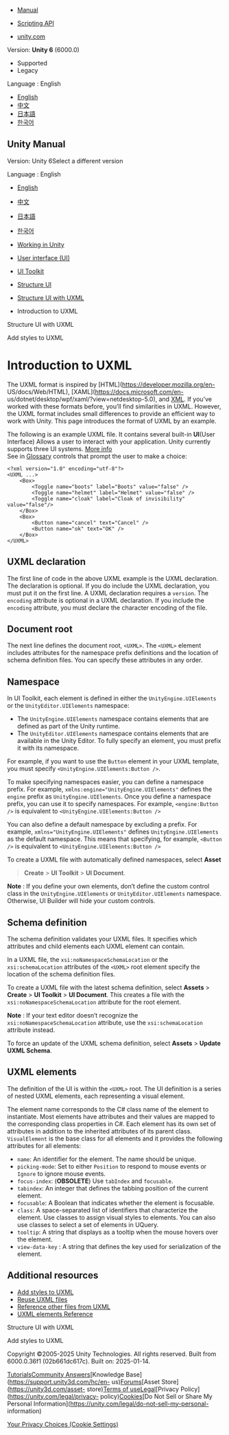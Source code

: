 [](https://docs.unity3d.com)

  * [Manual](../Manual/index.html)
  * [Scripting API](../ScriptReference/index.html)

  * [unity.com](https://unity.com/)

Version: **Unity 6** (6000.0)

  * Supported
  * Legacy

Language : English

  * [English](/Manual/UIE-WritingUXMLTemplate.html)
  * [中文](/cn/current/Manual/UIE-WritingUXMLTemplate.html)
  * [日本語](/ja/current/Manual/UIE-WritingUXMLTemplate.html)
  * [한국어](/kr/current/Manual/UIE-WritingUXMLTemplate.html)

[](https://docs.unity3d.com)

## Unity Manual

Version: Unity 6Select a different version

Language : English

  * [English](/Manual/UIE-WritingUXMLTemplate.html)
  * [中文](/cn/current/Manual/UIE-WritingUXMLTemplate.html)
  * [日本語](/ja/current/Manual/UIE-WritingUXMLTemplate.html)
  * [한국어](/kr/current/Manual/UIE-WritingUXMLTemplate.html)

  * [Working in Unity](working-in-unity.html)
  * [User interface (UI)](UIToolkits.html)
  * [UI Toolkit](UIElements.html)
  * [Structure UI](UIE-structure-ui.html)
  * [Structure UI with UXML](UIE-UXML.html)
  * Introduction to UXML

[](UIE-UXML.html)

Structure UI with UXML

[](UIE-add-style-to-uxml.html)

Add styles to UXML

# Introduction to UXML

The UXML format is inspired by [HTML](https://developer.mozilla.org/en-
US/docs/Web/HTML), [XAML](https://docs.microsoft.com/en-
us/dotnet/desktop/wpf/xaml/?view=netdesktop-5.0), and
[XML](https://developer.mozilla.org/en-US/docs/Web/XML/XML_introduction). If
you’ve worked with these formats before, you’ll find similarities in UXML.
However, the UXML format includes small differences to provide an efficient
way to work with Unity. This page introduces the format of UXML by an example.

The following is an example UXML file. It contains several built-in
**UI**(User Interface) Allows a user to interact with your application. Unity
currently supports three UI systems. [More info](UI-system-compare.html)  
See in [Glossary](Glossary.html#UI) controls that prompt the user to make a
choice:

    
    
    <?xml version="1.0" encoding="utf-8"?>
    <UXML ...>
        <Box>
            <Toggle name="boots" label="Boots" value="false" />
            <Toggle name="helmet" label="Helmet" value="false" />
            <Toggle name="cloak" label="Cloak of invisibility" value="false"/>
        </Box>
        <Box>
            <Button name="cancel" text="Cancel" />
            <Button name="ok" text="OK" />
        </Box>
    </UXML>
    

## UXML declaration

The first line of code in the above UXML example is the UXML declaration. The
declaration is optional. If you do include the UXML declaration, you must put
it on the first line. A UXML declaration requires a `version`. The `encoding`
attribute is optional in a UXML declaration. If you include the `encoding`
attribute, you must declare the character encoding of the file.

## Document root

The next line defines the document root, `<UXML>`. The `<UXML>` element
includes attributes for the namespace prefix definitions and the location of
schema definition files. You can specify these attributes in any order.

## Namespace

In UI Toolkit, each element is defined in either the `UnityEngine.UIElements`
or the `UnityEditor.UIElements` namespace:

  * The `UnityEngine.UIElements` namespace contains elements that are defined as part of the Unity runtime.
  * The `UnityEditor.UIElements` namespace contains elements that are available in the Unity Editor. To fully specify an element, you must prefix it with its namespace.

For example, if you want to use the `Button` element in your UXML template,
you must specify `<UnityEngine.UIElements:Button />`.

To make specifying namespaces easier, you can define a namespace prefix. For
example, `xmlns:engine="UnityEngine.UIElements"` defines the `engine` prefix
as `UnityEngine.UIElements`. Once you define a namespace prefix, you can use
it to specify namespaces. For example, `<engine:Button />` is equivalent to
`<UnityEngine.UIElements:Button />`

You can also define a default namespace by excluding a prefix. For example,
`xmlns="UnityEngine.UIElements"` defines `UnityEngine.UIElements` as the
default namespace. This means that specifying, for example, `<Button />` is
equivalent to `<UnityEngine.UIElements:Button />`

To create a UXML file with automatically defined namespaces, select **Asset**
> **Create** > **UI Toolkit** > **UI Document**.

**Note** : If you define your own elements, don’t define the custom control
class in the `UnityEngine.UIElements` or `UnityEditor.UIElements` namespace.
Otherwise, UI Builder will hide your custom controls.

## Schema definition

The schema definition validates your UXML files. It specifies which attributes
and child elements each UXML element can contain.

In a UXML file, the `xsi:noNamespaceSchemaLocation` or the
`xsi:schemaLocation` attributes of the `<UXML>` root element specify the
location of the schema definition files.

To create a UXML file with the latest schema definition, select **Assets** >
**Create** > **UI Toolkit** > **UI Document**. This creates a file with the
`xsi:noNamespaceSchemaLocation` attribute for the root element.

**Note** : If your text editor doesn’t recognize the
`xsi:noNamespaceSchemaLocation` attribute, use the `xsi:schemaLocation`
attribute instead.

To force an update of the UXML schema definition, select **Assets** > **Update
UXML Schema**.

## UXML elements

The definition of the UI is within the `<UXML>` root. The UI definition is a
series of nested UXML elements, each representing a visual element.

The element name corresponds to the C# class name of the element to
instantiate. Most elements have attributes and their values are mapped to the
corresponding class properties in C#. Each element has its own set of
attributes in addition to the inherited attributes of its parent class.
`VisualElement` is the base class for all elements and it provides the
following attributes for all elements:

  * `name`: An identifier for the element. The name should be unique.
  * `picking-mode`: Set to either `Position` to respond to mouse events or `Ignore` to ignore mouse events.
  * `focus-index`: (**OBSOLETE**) Use `tabIndex` and `focusable`.
  * `tabindex`: An integer that defines the tabbing position of the current element.
  * `focusable`: A Boolean that indicates whether the element is focusable.
  * `class`: A space-separated list of identifiers that characterize the element. Use classes to assign visual styles to elements. You can also use classes to select a set of elements in UQuery.
  * `tooltip`: A string that displays as a tooltip when the mouse hovers over the element.
  * `view-data-key` : A string that defines the key used for serialization of the element.

## Additional resources

  * [Add styles to UXML](UIE-add-style-to-uxml.html)
  * [Reuse UXML files](UIE-reuse-uxml-files.html)
  * [Reference other files from UXML](UIE-reference-other-files-from-uxml.html)
  * [UXML elements Reference](UIE-ElementRef.html)

[](UIE-UXML.html)

Structure UI with UXML

[](UIE-add-style-to-uxml.html)

Add styles to UXML

Copyright ©2005-2025 Unity Technologies. All rights reserved. Built from
6000.0.36f1 (02b661dc617c). Built on: 2025-01-14.

[Tutorials](https://learn.unity.com/)[Community
Answers](https://answers.unity3d.com)[Knowledge
Base](https://support.unity3d.com/hc/en-
us)[Forums](https://forum.unity3d.com)[Asset Store](https://unity3d.com/asset-
store)[Terms of
use](https://docs.unity3d.com/Manual/TermsOfUse.html)[Legal](https://unity.com/legal)[Privacy
Policy](https://unity.com/legal/privacy-
policy)[Cookies](https://unity.com/legal/cookie-policy)[Do Not Sell or Share
My Personal Information](https://unity.com/legal/do-not-sell-my-personal-
information)

[Your Privacy Choices (Cookie Settings)](javascript:void\(0\);)

